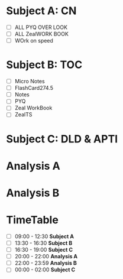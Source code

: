 # Subject A: CN
- [ ] ALL PYQ OVER LOOK
- [ ] ALL ZealWORK BOOK
- [ ] WOrk on speed
# Subject B: TOC
- [ ] Micro Notes
- [ ] FlashCard274.5
- [ ] Notes
- [ ] PYQ
- [ ] Zeal WorkBook
- [ ] ZealTS

# Subject C: DLD & APTI


# Analysis A

# Analysis B


# TimeTable 
- [ ] 09:00 - 12:30 **Subject A**
- [ ] 13:30 - 16:30 **Subject B**
- [ ] 16:30 - 19:00 **Subject C**
- [ ] 20:00 - 22:00 **Analysis A**
- [ ] 22:00 - 23:59 **Analysis B**
- [ ] 00:00 - 02:00 **Subject C**